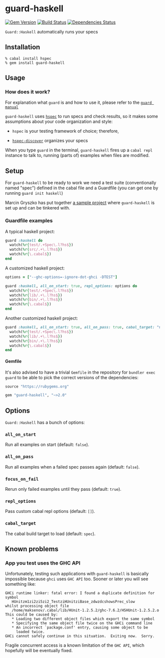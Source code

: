 guard-haskell
=============
[![Gem Version](https://badge.fury.io/rb/guard-haskell.png)](http://badge.fury.io/rb/guard-haskell)
[![Build Status](https://secure.travis-ci.org/supki/guard-haskell.png?branch=master)](http://travis-ci.org/supki/guard-haskell)
[![Dependencies Status](https://gemnasium.com/supki/guard-haskell.png)](https://gemnasium.com/supki/guard-haskell)

`Guard::Haskell` automatically runs your specs

Installation
------------

```shell
% cabal install hspec
% gem install guard-haskell
```

Usage
-----

### How does it work?

For explanation what `guard` is and how to use it, please refer to the [`guard manual`][0]

`guard-haskell` uses [`hspec`][1] to run specs and check results, so it makes
some assumptions about your code organization and style:

  * `hspec` is your testing framework of choice; therefore,

  * [`hspec-discover`][2] organizes your specs

When you type `guard` in the terminal, `guard-haskell` fires up a `cabal repl` instance
to talk to, running (parts of) examples when files are modified.

Setup
-----

For `guard-haskell` to be ready to work we need a test suite (conventionally named "spec")
defined in the cabal file and a Guardfile (you can get one by running `guard init haskell`)

Marcin Gryszko has put together [a sample project][3] where `guard-haskell` is set up and can
be tinkered with.

### Guardfile examples

A typical haskell project:

```ruby
guard :haskell do
  watch(%r{test/.+Spec\.l?hs$})
  watch(%r{src/.+\.l?hs$})
  watch(%r{\.cabal$})
end
```

A customized haskell project:

```ruby
options = ["--ghc-options=-ignore-dot-ghci -DTEST"]

guard :haskell, all_on_start: true, repl_options: options do
  watch(%r{test/.+Spec\.l?hs$})
  watch(%r{lib/.+\.l?hs$})
  watch(%r{bin/.+\.l?hs$})
  watch(%r{\.cabal$})
end
```

Another customized haskell project:

```ruby
guard :haskell, all_on_start: true, all_on_pass: true, cabal_target: "not-spec" do
  watch(%r{test/.+Spec\.l?hs$})
  watch(%r{lib/.+\.l?hs$})
  watch(%r{bin/.+\.l?hs$})
  watch(%r{\.cabal$})
end
```

#### Gemfile

It's also advised to have a trivial `Gemfile` in the repository for
`bundler exec guard` to be able to pick the correct versions of the dependencies:

```ruby
source "https://rubygems.org"

gem "guard-haskell", "~>2.0"
```

Options
-------

`Guard::Haskell` has a bunch of options:

### `all_on_start`

Run all examples on start (default: `false`).

### `all_on_pass`

Run all examples when a failed spec passes again (default: `false`).

### `focus_on_fail`

Rerun only failed examples until they pass (default: `true`).

### `repl_options`

Pass custom cabal repl options (default: `[]`).

### `cabal_target`

The cabal build target to load (default: `spec`).

Known problems
--------------

### App you test uses the GHC API

Unfortunately, testing such applications with `guard-haskell` is basically impossible
because `ghci` uses `GHC API` too.  Sooner or later you will see something like:

```
GHCi runtime linker: fatal error: I found a duplicate definition for symbol
   HUnitzm1zi2zi5zi2_TestziHUnitziBase_zdwzdcshowsPrec_slow
whilst processing object file
   /home/maksenov/.cabal/lib/HUnit-1.2.5.2/ghc-7.6.2/HSHUnit-1.2.5.2.o
This could be caused by:
   * Loading two different object files which export the same symbol
   * Specifying the same object file twice on the GHCi command line
   * An incorrect `package.conf' entry, causing some object to be
     loaded twice.
GHCi cannot safely continue in this situation.  Exiting now.  Sorry.
```

Fragile concurrent access is a known limitation of the `GHC API`, which hopefully will be eventually fixed.

  [0]: https://github.com/guard/guard#readme
  [1]: http://hspec.github.io/
  [2]: http://hspec.github.io/hspec-discover.html
  [3]: https://github.com/mgryszko/hspec-kickstart
